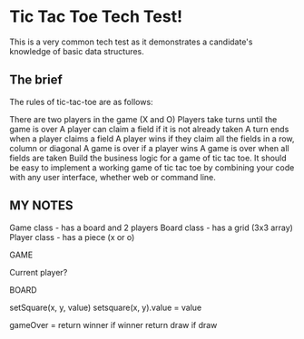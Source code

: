 # Tic Tac Toe Tech Test!

This is a very common tech test as it demonstrates a candidate's knowledge of basic data structures.

## The brief

The rules of tic-tac-toe are as follows:

There are two players in the game (X and O)
Players take turns until the game is over
A player can claim a field if it is not already taken
A turn ends when a player claims a field
A player wins if they claim all the fields in a row, column or diagonal
A game is over if a player wins
A game is over when all fields are taken
Build the business logic for a game of tic tac toe. It should be easy to implement a working game of tic tac toe by combining your code with any user interface, whether web or command line.

## MY NOTES

Game class - has a board and 2 players
Board class - has a grid (3x3 array)
Player class - has a piece (x or o)

GAME

Current player?

BOARD

setSquare(x, y, value)
setsquare(x, y).value = value

gameOver = return winner if winner
return draw if draw
